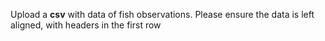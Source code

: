 Upload a **csv** with data of fish observations. Please ensure the data is left aligned,
with headers in the first row
